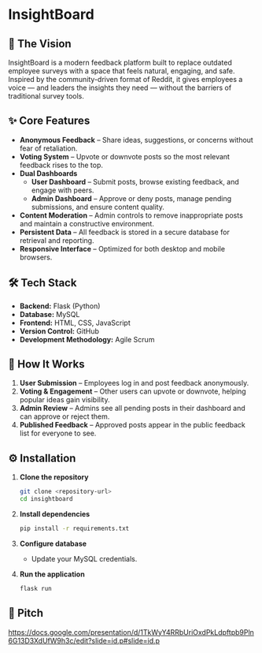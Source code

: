 # InsightBoard

## 🚀 The Vision
InsightBoard is a modern feedback platform built to replace outdated employee surveys with a space that feels natural, engaging, and safe. Inspired by the community-driven format of Reddit, it gives employees a voice — and leaders the insights they need — without the barriers of traditional survey tools.

## ✨ Core Features
- **Anonymous Feedback** – Share ideas, suggestions, or concerns without fear of retaliation.
- **Voting System** – Upvote or downvote posts so the most relevant feedback rises to the top.
- **Dual Dashboards**  
  - **User Dashboard** – Submit posts, browse existing feedback, and engage with peers.  
  - **Admin Dashboard** – Approve or deny posts, manage pending submissions, and ensure content quality.
- **Content Moderation** – Admin controls to remove inappropriate posts and maintain a constructive environment.
- **Persistent Data** – All feedback is stored in a secure database for retrieval and reporting.
- **Responsive Interface** – Optimized for both desktop and mobile browsers.

## 🛠 Tech Stack
- **Backend:** Flask (Python)  
- **Database:** MySQL  
- **Frontend:** HTML, CSS, JavaScript  
- **Version Control:** GitHub  
- **Development Methodology:** Agile Scrum  

## 📂 How It Works
1. **User Submission** – Employees log in and post feedback anonymously.  
2. **Voting & Engagement** – Other users can upvote or downvote, helping popular ideas gain visibility.  
3. **Admin Review** – Admins see all pending posts in their dashboard and can approve or reject them.  
4. **Published Feedback** – Approved posts appear in the public feedback list for everyone to see.  

## ⚙️ Installation
1. **Clone the repository**  
    ```bash
    git clone <repository-url>
    cd insightboard
    ```

2. **Install dependencies**  
    ```bash
    pip install -r requirements.txt
    ```

3. **Configure database**  
    - Update your MySQL credentials.   

4. **Run the application**  
    ```bash
    flask run
    ```

## 📸 Pitch
https://docs.google.com/presentation/d/1TkWyY4RRbUriOxdPkLdpftpb9Pln6G13D3XdUfW9h3c/edit?slide=id.p#slide=id.p





